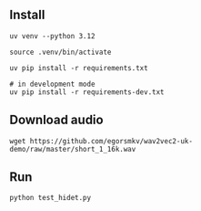 ## Install

```shell
uv venv --python 3.12

source .venv/bin/activate

uv pip install -r requirements.txt

# in development mode
uv pip install -r requirements-dev.txt
```

## Download audio

```shell
wget https://github.com/egorsmkv/wav2vec2-uk-demo/raw/master/short_1_16k.wav
```

## Run

```shell
python test_hidet.py
```
